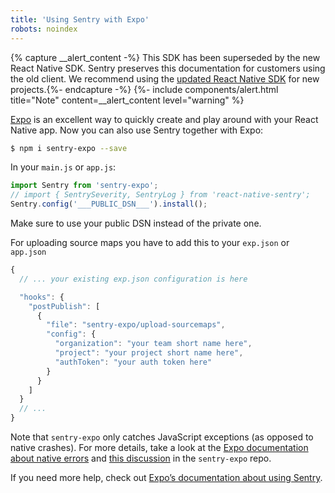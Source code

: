 ```yaml
---
title: 'Using Sentry with Expo'
robots: noindex
---
```


{% capture __alert_content -%}
This SDK has been superseded by the new React Native SDK. Sentry preserves this documentation for customers using the old client. We recommend using the [updated React Native SDK](/platforms/react-native/) for new projects.{%- endcapture -%}
{%- include components/alert.html
    title="Note"
    content=__alert_content
    level="warning"
%}

[Expo](https://expo.io/) is an excellent way to quickly create and play around with your React Native app. Now you can also use Sentry together with Expo:

```bash
$ npm i sentry-expo --save
```

In your `main.js` or `app.js`:

```javascript
import Sentry from 'sentry-expo';
// import { SentrySeverity, SentryLog } from 'react-native-sentry';
Sentry.config('___PUBLIC_DSN___').install();
```

Make sure to use your public DSN instead of the private one.

For uploading source maps you have to add this to your `exp.json` or `app.json`

```javascript
{
  // ... your existing exp.json configuration is here

  "hooks": {
    "postPublish": [
      {
        "file": "sentry-expo/upload-sourcemaps",
        "config": {
          "organization": "your team short name here",
          "project": "your project short name here",
          "authToken": "your auth token here"
        }
      }
    ]
  }
  // ...
}
```

Note that `sentry-expo` only catches JavaScript exceptions (as opposed to native crashes). For more details, take a look at the [Expo documentation about native errors](https://docs.expo.io/versions/latest/guides/errors/#what-about-native-errors) and [this discussion](https://github.com/expo/sentry-expo/issues/87) in the `sentry-expo` repo.

If you need more help, check out [Expo’s documentation about using Sentry](https://docs.expo.io/versions/latest/guides/using-sentry/).
